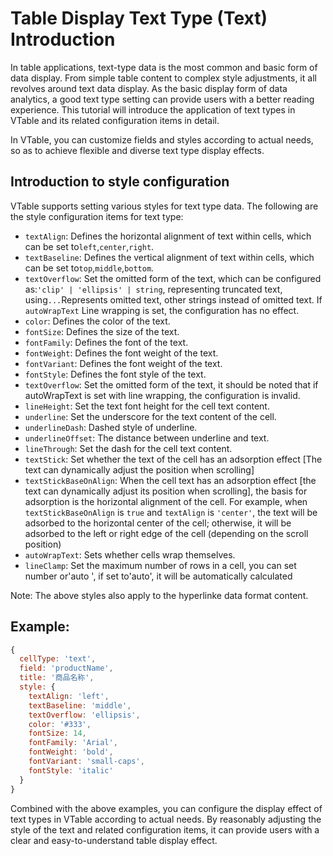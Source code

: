 # Table Display Text Type (Text) Introduction

In table applications, text-type data is the most common and basic form of data display. From simple table content to complex style adjustments, it all revolves around text data display. As the basic display form of data analytics, a good text type setting can provide users with a better reading experience. This tutorial will introduce the application of text types in VTable and its related configuration items in detail.

In VTable, you can customize fields and styles according to actual needs, so as to achieve flexible and diverse text type display effects.

## Introduction to style configuration

VTable supports setting various styles for text type data. The following are the style configuration items for text type:

- `textAlign`: Defines the horizontal alignment of text within cells, which can be set to`left`,`center`,`right`.
- `textBaseline`: Defines the vertical alignment of text within cells, which can be set to`top`,`middle`,`bottom`.
- `textOverflow`: Set the omitted form of the text, which can be configured as:`'clip' | 'ellipsis' | string`, representing truncated text, using`...`Represents omitted text, other strings instead of omitted text. If `autoWrapText` Line wrapping is set, the configuration has no effect.
- `color`: Defines the color of the text.
- `fontSize`: Defines the size of the text.
- `fontFamily`: Defines the font of the text.
- `fontWeight`: Defines the font weight of the text.
- `fontVariant`: Defines the font weight of the text.
- `fontStyle`: Defines the font style of the text.
- `textOverflow`: Set the omitted form of the text, it should be noted that if autoWrapText is set with line wrapping, the configuration is invalid.
- `lineHeight`: Set the text font height for the cell text content.
- `underline`: Set the underscore for the text content of the cell.
- `underlineDash`: Dashed style of underline.
- `underlineOffset`: The distance between underline and text.
- `lineThrough`: Set the dash for the cell text content.
- `textStick`: Set whether the text of the cell has an adsorption effect \[The text can dynamically adjust the position when scrolling]
- `textStickBaseOnAlign`: When the cell text has an adsorption effect [the text can dynamically adjust its position when scrolling], the basis for adsorption is the horizontal alignment of the cell. For example, when `textStickBaseOnAlign` is `true` and `textAlign` is `'center'`, the text will be adsorbed to the horizontal center of the cell; otherwise, it will be adsorbed to the left or right edge of the cell (depending on the scroll position)
- `autoWrapText`: Sets whether cells wrap themselves.
- `lineClamp`: Set the maximum number of rows in a cell, you can set number or'auto ', if set to'auto', it will be automatically calculated

Note: The above styles also apply to the hyperlinke data format content.

## Example:

```javascript livedemo
{
  cellType: 'text',
  field: 'productName',
  title: '商品名称',
  style: {
    textAlign: 'left',
    textBaseline: 'middle',
    textOverflow: 'ellipsis',
    color: '#333',
    fontSize: 14,
    fontFamily: 'Arial',
    fontWeight: 'bold',
    fontVariant: 'small-caps',
    fontStyle: 'italic'
  }
}
```

Combined with the above examples, you can configure the display effect of text types in VTable according to actual needs. By reasonably adjusting the style of the text and related configuration items, it can provide users with a clear and easy-to-understand table display effect.
